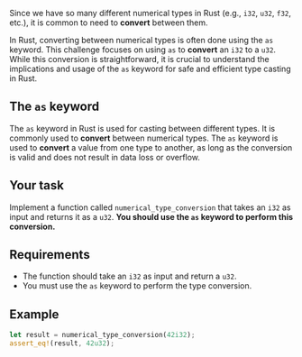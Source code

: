 Since we have so many different numerical types in Rust (e.g., `i32`, `u32`, `f32`, etc.), it is common to need to **convert** between them.

In Rust, converting between numerical types is often done using the `as` keyword. This challenge focuses on using `as` to **convert** an `i32` to a `u32`. While this conversion is straightforward, it is crucial to understand the implications and usage of the `as` keyword for safe and efficient type casting in Rust.

## The `as` keyword

The `as` keyword in Rust is used for casting between different types. It is commonly used to **convert** between numerical types. The `as` keyword is used to **convert** a value from one type to another, as long as the conversion is valid and does not result in data loss or overflow.

## Your task

Implement a function called `numerical_type_conversion` that takes an `i32` as input and returns it as a `u32`. **You should use the `as` keyword to perform this conversion.**

## Requirements

- The function should take an `i32` as input and return a `u32`.
- You must use the `as` keyword to perform the type conversion.

## Example

```rust
let result = numerical_type_conversion(42i32);
assert_eq!(result, 42u32);
```
